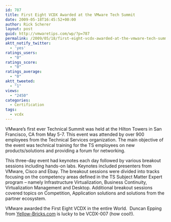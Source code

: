 ```yaml
---
id: 787
title: First Eight VCDX Awarded at the VMware Tech Summit
date: 2009-05-18T16:45:52+00:00
author: Rick Scherer
layout: post
guid: http://vmwaretips.com/wp/?p=787
permalink: /2009/05/18/first-eight-vcdx-awarded-at-the-vmware-tech-summit/
aktt_notify_twitter:
  - 'yes'
ratings_users:
  - "0"
ratings_score:
  - "0"
ratings_average:
  - "0"
aktt_tweeted:
  - "1"
views:
  - "2450"
categories:
  - Certification
tags:
  - vcdx
---
```

VMware&#8217;s first ever Technical Summit was held at the Hilton Towers in San Francisco, CA from May 5-7. This event was attended by over 900 employees from the Technical Services organization. The main objective of the event was technical training for the TS employees on new products/solutions and providing a forum for networking.

This three-day event had keynotes each day followed by various breakout sessions including hands-on labs. Keynotes included presenters from VMware, Cisco and Ebay. The breakout sessions were divided into tracks focusing on the competency areas defined in the TS Subject Matter Expert program &#8211; namely Infrastructure Virtualization, Business Continuity, Virtualization Management and Desktop. Additional breakout sessions covered topics on Competition, Application solutions and solutions from the partner ecosystem.

VMware awarded the First Eight VCDX in the entire World.  Duncan Epping from <a href="http://www.yellow-bricks.com" target="_blank">Yellow-Bricks.com</a> is lucky to be VCDX-007 (how cool!).

<p style="text-align: center;">
</p>